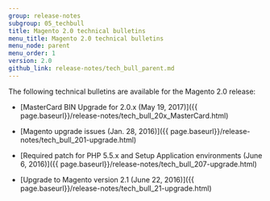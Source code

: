 ```yaml
---
group: release-notes
subgroup: 05_techbull
title: Magento 2.0 technical bulletins
menu_title: Magento 2.0 technical bulletins
menu_node: parent
menu_order: 1
version: 2.0
github_link: release-notes/tech_bull_parent.md
---
```


The following technical bulletins are available for the Magento 2.0 release:

*	[MasterCard BIN Upgrade for 2.0.x (May 19, 2017)]({{ page.baseurl}}/release-notes/tech_bull_20x_MasterCard.html)

*	[Magento upgrade issues (Jan. 28, 2016)]({{ page.baseurl}}/release-notes/tech_bull_201-upgrade.html)
*	[Required patch for PHP 5.5.x and Setup Application environments (June 6, 2016)]({{ page.baseurl}}/release-notes/tech_bull_207-upgrade.html)
*	[Upgrade to Magento version 2.1 (June 22, 2016)]({{ page.baseurl}}/release-notes/tech_bull_21-upgrade.html)
